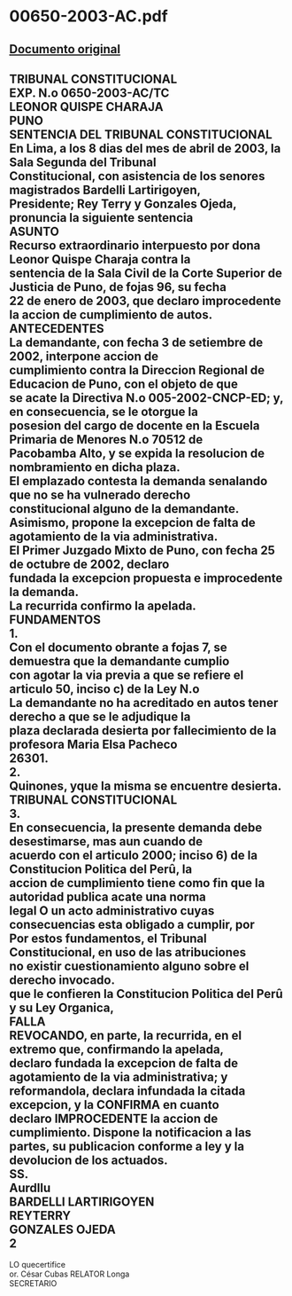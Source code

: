 
00650-2003-AC.pdf
=================
  
[Documento original](https://tc.gob.pe/jurisprudencia/2003/00650-2003-AC.pdf)  
---  
TRIBUNAL CONSTITUCIONAL  
EXP. N.o 0650-2003-AC/TC  
LEONOR QUISPE CHARAJA  
PUNO  
SENTENCIA DEL TRIBUNAL CONSTITUCIONAL  
En Lima, a los 8 dias del mes de abril de 2003, la Sala Segunda del Tribunal  
Constitucional, con asistencia de los senores magistrados Bardelli Lartirigoyen,  
Presidente; Rey Terry y Gonzales Ojeda, pronuncia la siguiente sentencia  
ASUNTO  
Recurso extraordinario interpuesto por dona Leonor Quispe Charaja contra la  
sentencia de la Sala Civil de la Corte Superior de Justicia de Puno, de fojas 96, su fecha  
22 de enero de 2003, que declaro improcedente la accion de cumplimiento de autos.  
ANTECEDENTES  
La demandante, con fecha 3 de setiembre de 2002, interpone accion de  
cumplimiento contra la Direccion Regional de Educacion de Puno, con el objeto de que  
se acate la Directiva N.o 005-2002-CNCP-ED; y, en consecuencia, se le otorgue la  
posesion del cargo de docente en la Escuela Primaria de Menores N.o 70512 de  
Pacobamba Alto, y se expida la resolucion de nombramiento en dicha plaza.  
El emplazado contesta la demanda senalando que no se ha vulnerado derecho  
constitucional alguno de la demandante. Asimismo, propone la excepcion de falta de  
agotamiento de la via administrativa.  
El Primer Juzgado Mixto de Puno, con fecha 25 de octubre de 2002, declaro  
fundada la excepcion propuesta e improcedente la demanda.  
La recurrida confirmo la apelada.  
FUNDAMENTOS  
1.  
Con el documento obrante a fojas 7, se demuestra que la demandante cumplio  
con agotar la via previa a que se refiere el articulo 50, inciso c) de la Ley N.o  
La demandante no ha acreditado en autos tener derecho a que se le adjudique la  
plaza declarada desierta por fallecimiento de la profesora Maria Elsa Pacheco  
26301.  
2.  
Quinones, yque la misma se encuentre desierta.  
TRIBUNAL CONSTITUCIONAL  
3.  
En consecuencia, la presente demanda debe desestimarse, mas aun cuando de  
acuerdo con el articulo 2000; inciso 6) de la Constitucion Politica del Perû, la  
accion de cumplimiento tiene como fin que la autoridad publica acate una norma  
legal O un acto administrativo cuyas consecuencias esta obligado a cumplir, por  
Por estos fundamentos, el Tribunal Constitucional, en uso de las atribuciones  
no existir cuestionamiento alguno sobre el derecho invocado.  
que le confieren la Constitucion Politica del Perû y su Ley Organica,  
FALLA  
REVOCANDO, en parte, la recurrida, en el extremo que, confirmando la apelada,  
declaro fundada la excepcion de falta de agotamiento de la via administrativa; y  
reformandola, declara infundada la citada excepcion, y la CONFIRMA en cuanto  
declaro IMPROCEDENTE la accion de cumplimiento. Dispone la notificacion a las  
partes, su publicacion conforme a ley y la devolucion de los actuados.  
SS.  
Aurdllu  
BARDELLI LARTIRIGOYEN  
REYTERRY  
GONZALES OJEDA  
2  
-  
LO quecertifice  
or. César Cubas RELATOR Longa  
SECRETARIO
